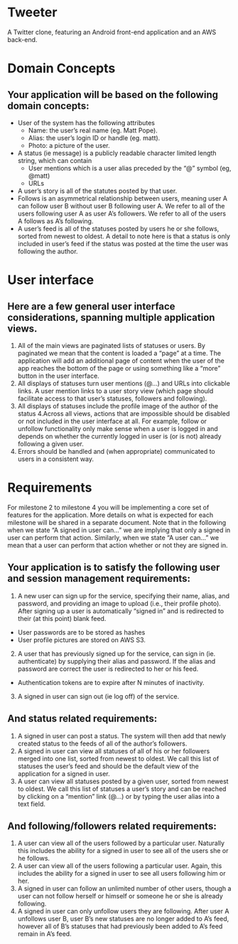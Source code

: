 # Tweeter
A Twitter clone, featuring an Android front-end application and an AWS back-end.

# Domain Concepts
## Your application will be based on the following domain concepts:
* User of the system has the following attributes
  * Name: the user’s real name (eg. Matt Pope).
  * Alias: the user’s login ID or handle (eg. matt).
  * Photo: a picture of the user.
* A status (ie message) is a publicly readable character limited length string, which can contain 
  * User mentions which is a user alias preceded by the “@” symbol (eg, @matt)
  * URLs
* A user’s story is all of the statutes posted by that user.
* Follows is an asymmetrical relationship between users, meaning user A can follow user B without user B following user A. We refer to all of the users following user A as user A’s followers. We refer to all of the users A follows as A’s following.
* A user’s feed is all of the statuses posted by users he or she follows, sorted from newest to oldest. A detail to note here is that a status is only included in user’s feed if the status was posted at the time the user was following the author. 

# User interface
## Here are a few general user interface considerations, spanning multiple application views.
1. All of the main views are paginated lists of statuses or users. By paginated we mean that the content is loaded a “page” at a time. The application will add an additional page of content when the user of the app reaches the bottom of the page or using something like a “more” button in the user interface.
2. All displays of statuses turn user mentions (@...) and URLs into clickable links. A user mention links to a user story view (which page should facilitate access to that user’s statuses, followers and following).
3. All displays of statuses include the profile image of the author of the status
4.Across all views, actions that are impossible should be disabled or not included in the user interface at all. For example, follow or unfollow functionality only make sense when a user is logged in and depends on whether the currently logged in user is (or is not) already following a given user.
5. Errors should be handled and (when appropriate) communicated to users in a consistent way.

# Requirements
For milestone 2 to milestone 4 you will be implementing a core set of features for the application. More details on what is expected for each milestone will be shared in a separate document. Note that in the following when we state “A signed in user can…” we are implying that only a signed in user can perform that action. Similarly, when we state “A user can…” we mean that a user can perform that action whether or not they are signed in. 

## Your application is to satisfy the following user and session management requirements:
1. A new user can sign up for the service, specifying their name, alias, and password, and providing an image to upload (i.e., their profile photo). After signing up a user is automatically “signed in” and is redirected to their (at this point) blank feed.
  * User passwords are to be stored as hashes
  * User profile pictures are stored on AWS S3.
2. A user that has previously signed up for the service, can sign in (ie. authenticate) by supplying their alias and password. If the alias and password are correct the user is redirected to her or his feed.
  * Authentication tokens are to expire after N minutes of inactivity.
3. A signed in user can sign out (ie log off) of the service.


## And status related requirements:
1. A signed in user can post a status. The system will then add that newly created status to the feeds of all of the author’s followers.
2. A signed in user can view all statuses of all of his or her followers merged into one list, sorted from newest to oldest. We call this list of statuses the user’s feed and should be the default view of the application for a signed in user.
3. A user can view all statuses posted by a given user, sorted from newest to oldest. We call this list of statuses a user’s story and can be reached by clicking on a “mention” link (@…) or by typing the user alias into a text field.


## And following/followers related requirements:
1. A user can view all of the users followed by a particular user. Naturally this includes the ability for a signed in user to see all of the users she or he follows.
2. A user can view all of the users following a particular user. Again, this includes the ability for a signed in user to see all users following him or her.
3. A signed in user can follow an unlimited number of other users, though a user can not follow herself or himself or someone he or she is already following.
4. A signed in user can only unfollow users they are following. After user A unfollows user B, user B’s new statuses are no longer added to A’s feed, however all of B’s statuses that had previously been added to A’s feed remain in A’s feed.
